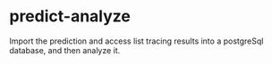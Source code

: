 # predict-analyze
Import the prediction and access list tracing results into a postgreSql database, and then analyze it.
